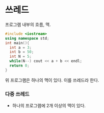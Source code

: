 # 쓰레드

프로그램 내부의 흐름, 맥.

```C++
#include <iostream>
using namespace std;
int main(){
  int a = 3;
  int b = 50;
  int N = 5;
  while(N--) cout << a + b << endl;
  return 0;
}
```
위 프로그램은 하나의 맥이 있다. 이를 쓰레드라 한다.


### 다중 쓰레드
- 하나의 프로그램에 2개 이상의 맥이 있다.

